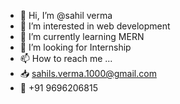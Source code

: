 - 👋 Hi, I’m @sahil verma
- 👀 I’m interested in web development
- 🌱 I’m currently learning MERN
- 💞️ I’m looking for Internship
- 📫 How to reach me ...
- 📥 sahils.verma.1000@gmail.com
- 💬 +91 9696206815
